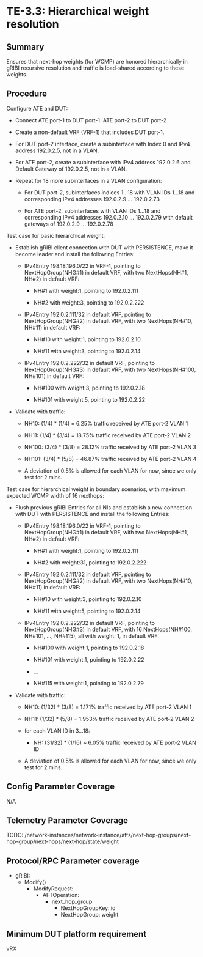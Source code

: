 # TE-3.3: Hierarchical weight resolution

## Summary

Ensures that next-hop weights (for WCMP) are honored hierarchically in gRIBI
recursive resolution and traffic is load-shared according to these weights.

## Procedure

Configure ATE and DUT:

*   Connect ATE port-1 to DUT port-1. ATE port-2 to DUT port-2

*   Create a non-default VRF (VRF-1) that includes DUT port-1.

*   For DUT port-2 interface, create a subinterface with Index 0 and IPv4
    address 192.0.2.5, not in a VLAN.

*   For ATE port-2, create a subinterface with IPv4 address 192.0.2.6 and
    Default Gateway of 192.0.2.5, not in a VLAN.

*   Repeat for 18 more subinterfaces in a VLAN configuration:

    *   For DUT port-2, subinterfaces indices 1...18 with VLAN IDs 1...18 and
        corresponding IPv4 addresses 192.0.2.9 ... 192.0.2.73

    *   For ATE port-2, subinterfaces with VLAN IDs 1...18 and corresponding
        IPv4 addresses 192.0.2.10 ... 192.0.2.79 with default gateways of
        192.0.2.9 ... 192.0.2.78

Test case for basic hierarchical weight:

*   Establish gRIBI client connection with DUT with PERSISTENCE, make it become
    leader and install the following Entries:

    *   IPv4Entry 198.18.196.0/22 in VRF-1, pointing to NextHopGroup(NHG#1) in
        default VRF, with two NextHops(NH#1, NH#2) in default VRF:

        *   NH#1 with weight:1, pointing to 192.0.2.111

        *   NH#2 with weight:3, pointing to 192.0.2.222

    *   IPv4Entry 192.0.2.111/32 in default VRF, pointing to NextHopGroup(NHG#2)
        in default VRF, with two NextHops(NH#10, NH#11) in default VRF:

        *   NH#10 with weight:1, pointing to 192.0.2.10

        *   NH#11 with weight:3, pointing to 192.0.2.14

    *   IPv4Entry 192.0.2.222/32 in default VRF, pointing to NextHopGroup(NHG#3)
        in default VRF, with two NextHops(NH#100, NH#101) in default VRF:

        *   NH#100 with weight:3, pointing to 192.0.2.18

        *   NH#101 with weight:5, pointing to 192.0.2.22

*   Validate with traffic:

    *   NH10: (1/4) * (1/4) = 6.25% traffic received by ATE port-2 VLAN 1

    *   NH11: (1/4) * (3/4) = 18.75% traffic received by ATE port-2 VLAN 2

    *   NH100: (3/4) * (3/8) = 28.12% traffic received by ATE port-2 VLAN 3

    *   NH101: (3/4) * (5/8) = 46.87% traffic received by ATE port-2 VLAN 4

    *   A deviation of 0.5% is allowed for each VLAN for now, since we only test
        for 2 mins.

Test case for hierarchical weight in boundary scenarios, with maximum expected
WCMP width of 16 nexthops:

*   Flush previous gRIBI Entries for all NIs and establish a new connection with
    DUT with PERSISTENCE and install the following Entries:

    *   IPv4Entry 198.18.196.0/22 in VRF-1, pointing to NextHopGroup(NHG#1) in
        default VRF, with two NextHops(NH#1, NH#2) in default VRF:

        *   NH#1 with weight:1, pointing to 192.0.2.111

        *   NH#2 with weight:31, pointing to 192.0.2.222

    *   IPv4Entry 192.0.2.111/32 in default VRF, pointing to NextHopGroup(NHG#2)
        in default VRF, with two NextHops(NH#10, NH#11) in default VRF:

        *   NH#10 with weight:3, pointing to 192.0.2.10

        *   NH#11 with weight:5, pointing to 192.0.2.14

    *   IPv4Entry 192.0.2.222/32 in default VRF, pointing to NextHopGroup(NHG#3)
        in default VRF, with 16 NextHops(NH#100, NH#101, ..., NH#115), all with
        weight: 1, in default VRF:

        *   NH#100 with weight:1, pointing to 192.0.2.18

        *   NH#101 with weight:1, pointing to 192.0.2.22

        *   ...

        *   NH#115 with weight:1, pointing to 192.0.2.79

*   Validate with traffic:

    *   NH10: (1/32) * (3/8) = 1.171% traffic received by ATE port-2 VLAN 1

    *   NH11: (1/32) * (5/8) = 1.953% traffic received by ATE port-2 VLAN 2

    *   for each VLAN ID in 3...18:

        *   NH: (31/32) * (1/16) ~ 6.05% traffic received by ATE port-2 VLAN ID

    *   A deviation of 0.5% is allowed for each VLAN for now, since we only test
        for 2 mins.

## Config Parameter Coverage

N/A

## Telemetry Parameter Coverage

TODO:
/network-instances/network-instance/afts/next-hop-groups/next-hop-group/next-hops/next-hop/state/weight

## Protocol/RPC Parameter coverage

*   gRIBI:
    *   Modify()
        *   ModifyRequest:
            *   AFTOperation:
                *   next_hop_group
                    *   NextHopGroupKey: id
                    *   NextHopGroup: weight

## Minimum DUT platform requirement

vRX
